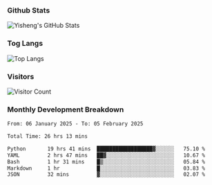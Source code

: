 ### Github Stats
![Yisheng's GitHub Stats](https://github-readme-stats-9qabuvhk1-gongyisheng.vercel.app/api?username=gongyisheng&count_private=true&show_icons=true)
### Tog Langs
![Top Langs](https://github-readme-stats-9qabuvhk1-gongyisheng.vercel.app/api/top-langs/?username=gongyisheng&layout=compact)
### Visitors
![Visitor Count](https://profile-counter.glitch.me/gongyisheng/count.svg)
### Monthly Development Breakdown
<!--START_SECTION:waka-->

```txt
From: 06 January 2025 - To: 05 February 2025

Total Time: 26 hrs 13 mins

Python       19 hrs 41 mins  ██████████████████▓░░░░░░   75.10 %
YAML         2 hrs 47 mins   ██▓░░░░░░░░░░░░░░░░░░░░░░   10.67 %
Bash         1 hr 31 mins    █▒░░░░░░░░░░░░░░░░░░░░░░░   05.84 %
Markdown     1 hr            █░░░░░░░░░░░░░░░░░░░░░░░░   03.83 %
JSON         32 mins         ▓░░░░░░░░░░░░░░░░░░░░░░░░   02.07 %
```

<!--END_SECTION:waka-->

